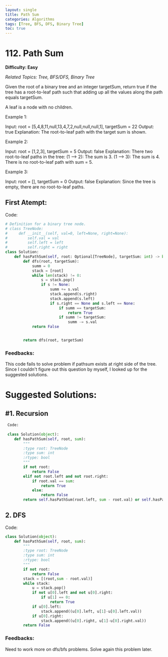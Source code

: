 ```yaml
---
layout: single
title: Path Sum
categories: Algorithms
tags: [Tree, BFS, DFS, Binary Tree]
toc: true
---
```


# 112. Path Sum

**Difficulty: Easy**

*Related Topics: Tree, BFS/DFS, Binary Tree*

Given the root of a binary tree and an integer targetSum, return true if the tree has a root-to-leaf path such that adding up all the values along the path equals targetSum.

A leaf is a node with no children.

Example 1:

Input: root = [5,4,8,11,null,13,4,7,2,null,null,null,1], targetSum = 22
Output: true
Explanation: The root-to-leaf path with the target sum is shown.

Example 2:

Input: root = [1,2,3], targetSum = 5
Output: false
Explanation: There two root-to-leaf paths in the tree:
(1 --> 2): The sum is 3.
(1 --> 3): The sum is 4.
There is no root-to-leaf path with sum = 5.

Example 3:

Input: root = [], targetSum = 0
Output: false
Explanation: Since the tree is empty, there are no root-to-leaf paths.

## First Atempt:

Code:
```python
# Definition for a binary tree node.
# class TreeNode:
#     def __init__(self, val=0, left=None, right=None):
#         self.val = val
#         self.left = left
#         self.right = right
class Solution:
    def hasPathSum(self, root: Optional[TreeNode], targetSum: int) -> bool:
        def dfs(root, targetSum):
            summ = 0
            stack = [root]
            while len(stack) != 0:
                s = stack.pop()
                if s != None:
                    summ += s.val
                    stack.append(s.right)
                    stack.append(s.left)
                    if s.right == None and s.left == None:
                        if summ == targetSum:
                            return True
                        if summ != targetSum:
                            summ -= s.val
            return False


        return dfs(root, targetSum)
```        
### Feedbacks:
This code fails to solve problem if pathsum exists at right side of the tree. Since I couldn't figure out this question by myself, I 
looked up for the suggested solutions.
 
# Suggested Solutions: 
 
## #1. Recursion
```python
 Code:
 
 class Solution(object):
    def hasPathSum(self, root, sum):
        """
        :type root: TreeNode
        :type sum: int
        :rtype: bool
        """
        if not root:
            return False
        elif not root.left and not root.right:
            if root.val == sum:
                return True
            else:
                return False
        return self.hasPathSum(root.left, sum - root.val) or self.hasPathSum(root.right, sum - root.val)
```       
## 2. DFS

Code:
```python
class Solution(object):
    def hasPathSum(self, root, sum):
        """
        :type root: TreeNode
        :type sum: int
        :rtype: bool
        """
        if not root:
            return False
        stack = [(root,sum - root.val)]
        while stack:
            u = stack.pop()
            if not u[0].left and not u[0].right:
                if u[1] == 0:
                    return True
            if u[0].left:
                stack.append((u[0].left, u[1]-u[0].left.val))
            if u[0].right:
                stack.append((u[0].right, u[1]-u[0].right.val))
        return False
```
### Feedbacks:
Need to work more on dfs/bfs problems. Solve again this problem later.